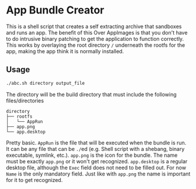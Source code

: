 # App Bundle Creator

This is a shell script that creates a self extracting archive that sandboxes and runs an app. The benefit of this
Over AppImages is that you don't have to do intrusive binary patching to get the application to function correctly.
This works by overlaying the root directory `/` underneath the rootfs for the app, making the app think it is
normally installed.

## Usage

```sh
./abc.sh directory output_file
```

The directory will be the build directory that must include the following files/directories

```
directory
├── rootfs
│   └── AppRun
├── app.png
└── app.desktop
```

Pretty basic. `AppRun` is the file that will be executed when the bundle is run. It can be any file that can be 
`./`ed (e.g. Shell script with a shebang, binary executable, symlink, etc.). `app.png` is the icon for the bundle.
The name must be exactly `app.png` or it won't get recognized. `app.desktop` is a regular desktop file, although
the `Exec` field does not need to be filled out. For now `Name` is the only mandatory field. Just like with
`app.png` the name is important for it to get recognized.
